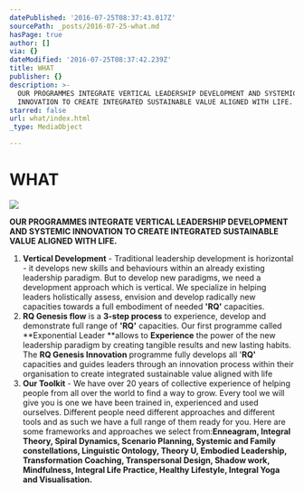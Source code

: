 ```yaml
---
datePublished: '2016-07-25T08:37:43.017Z'
sourcePath: _posts/2016-07-25-what.md
hasPage: true
author: []
via: {}
dateModified: '2016-07-25T08:37:42.239Z'
title: WHAT
publisher: {}
description: >-
  OUR PROGRAMMES INTEGRATE VERTICAL LEADERSHIP DEVELOPMENT AND SYSTEMIC
  INNOVATION TO CREATE INTEGRATED SUSTAINABLE VALUE ALIGNED WITH LIFE.
starred: false
url: what/index.html
_type: MediaObject

---
```

# WHAT
![](https://the-grid-user-content.s3-us-west-2.amazonaws.com/c60d244c-0e8e-4609-8a7d-8633261c6ba1.jpg)

**OUR PROGRAMMES INTEGRATE VERTICAL LEADERSHIP DEVELOPMENT AND SYSTEMIC INNOVATION TO CREATE INTEGRATED SUSTAINABLE VALUE ALIGNED WITH LIFE.**

1. **Vertical Development** - Traditional leadership development is horizontal - it develops new skills and behaviours within an already existing leadership paradigm. But to develop new paradigms, we need a development approach which is vertical. We specialize in helping leaders holistically assess, envision and develop radically new capacities towards a full embodiment of needed **'RQ'** capacities.
2. **RQ Genesis flow** is a **3-step process** to experience, develop and demonstrate full range of **'RQ'** capacities. Our first programme called **Exponential Leader **allows to **Experience** the power of the new leadership paradigm by creating tangible results and new lasting habits. The **RQ Genesis Innovation** programme fully develops all '**RQ'** capacities and guides leaders through an innovation process within their organisation to create integrated sustainable value aligned with life
3. **Our Toolkit** - We have over 20 years of collective experience of helping people from all over the world to find a way to grow. Every tool we will give you is one we have been trained in, experienced and used ourselves. Different people need different approaches and different tools and as such we have a full range of them ready for you. Here are some frameworks and approaches we select from:**Enneagram, Integral Theory, Spiral Dynamics, Scenario Planning, Systemic and Family constellations, Linguistic Ontology, Theory U, Embodied Leadership, Transformation Coaching, Transpersonal Design, Shadow work, Mindfulness, Integral Life Practice, Healthy Lifestyle, Integral Yoga and Visualisation.**